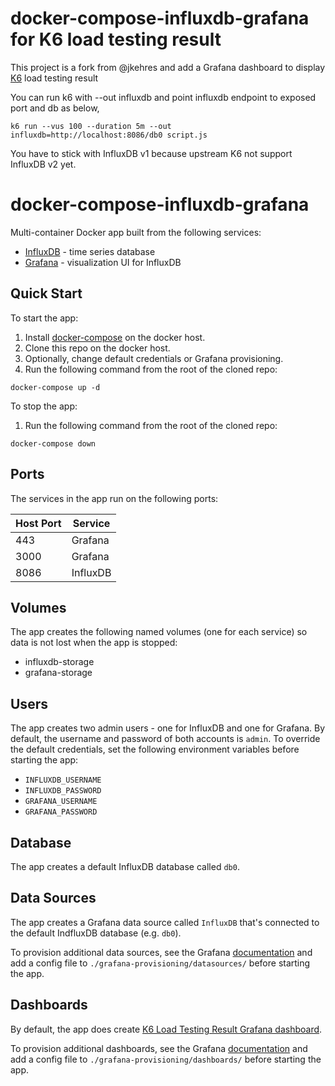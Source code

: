 # docker-compose-influxdb-grafana for K6 load testing result

This project is a fork from @jkehres and add a Grafana dashboard to display [K6](https://k6.io/) load testing result

You can run k6 with --out influxdb and point influxdb endpoint to exposed port and db as below,

`k6 run --vus 100 --duration 5m --out influxdb=http://localhost:8086/db0 script.js`

You have to stick with InfluxDB v1 because upstream K6 not support InfluxDB v2 yet. 

# docker-compose-influxdb-grafana

Multi-container Docker app built from the following services:

* [InfluxDB](https://github.com/influxdata/influxdb) - time series database
* [Grafana](https://github.com/grafana/grafana) - visualization UI for InfluxDB

## Quick Start

To start the app:

1. Install [docker-compose](https://docs.docker.com/compose/install/) on the docker host.
1. Clone this repo on the docker host.
1. Optionally, change default credentials or Grafana provisioning.
1. Run the following command from the root of the cloned repo:
```
docker-compose up -d
```

To stop the app:

1. Run the following command from the root of the cloned repo:
```
docker-compose down
```

## Ports

The services in the app run on the following ports:

| Host Port | Service |
| - | - |
| 443 | Grafana |
| 3000 | Grafana |
| 8086 | InfluxDB |

## Volumes

The app creates the following named volumes (one for each service) so data is not lost when the app is stopped:

* influxdb-storage
* grafana-storage

## Users

The app creates two admin users - one for InfluxDB and one for Grafana. By default, the username and password of both accounts is `admin`. To override the default credentials, set the following environment variables before starting the app:

* `INFLUXDB_USERNAME`
* `INFLUXDB_PASSWORD`
* `GRAFANA_USERNAME`
* `GRAFANA_PASSWORD`

## Database

The app creates a default InfluxDB database called `db0`.

## Data Sources

The app creates a Grafana data source called `InfluxDB` that's connected to the default IndfluxDB database (e.g. `db0`).

To provision additional data sources, see the Grafana [documentation](http://docs.grafana.org/administration/provisioning/#datasources) and add a config file to `./grafana-provisioning/datasources/` before starting the app.

## Dashboards

By default, the app does create [K6 Load Testing Result Grafana dashboard](https://grafana.com/grafana/dashboards/2587). 

To provision additional dashboards, see the Grafana [documentation](http://docs.grafana.org/administration/provisioning/#dashboards) and add a config file to `./grafana-provisioning/dashboards/` before starting the app.
